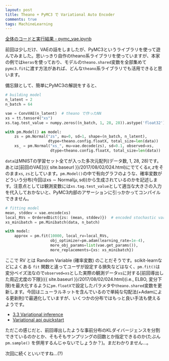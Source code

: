 ```yaml
---
layout: post
title: Theano + PyMC3 で Variational Auto Encoder
comments: true
tags: MachineLearning
---
```


[全体のコードと実行結果 - pymc_vae.ipynb](https://github.com/ShigekiKarita/t712/blob/master/example/pymc_vae.ipynb)

前回は少しだけ、VAEの話をしましたが、PyMC3というライブラリを使って遊んでみました。思いっきり自作のtheano系ライブラリを使っていますが、本家の例では`keras`を使っており、モデルの`theano.shared`変数を全部集めて`pymc3.fit`に渡す方法があれば、どんな`theano`系ライブラリでも活用できると思います。


備忘録として、簡単にPyMC3の解説をすると、

```python
# building model
n_latent = 2
n_batch = 64

vae = ConvVAE(n_latent)  # theano で作ったNN 
xs = tt.tensor4("xs")
xs.tag.test_value = numpy.zeros((n_batch, 1, 28, 28)).astype('float32')

with pm.Model() as model:
    zs = pm.Normal("zs", mu=0, sd=1, shape=(n_batch, n_latent),
                   dtype=theano.config.floatX, total_size=len(data))
    xs_ = pm.Normal("xs_", mu=vae.decode(zs), sd=0.1, observed=xs,
                    dtype=theano.config.floatX, total_size=len(data))
```

`data`はMNISTの学習セット全てが入った多次元配列(データ数, 1, 28, 28)です。あとは[前回のVAE]({{ site.baseurl }}/2017/08/02/024.html)にでてくる$x, z$をそのまま`xs`, `zs`としています。`pm.Model()`の中で有向グラフのような、確率変数がどういう分布(今回は$\text{xs} \sim \text{Normal}(\mu, \text{sd})$)から生成されているのかを記述します。注意点としては観測変数には`xs.tag.test_value`として適当な大きさの入力を代入しておかないと、PyMC3内部のアサーションに引っかかってコンパイルできません。


```python
# fitting model
mean, stddev = vae.encode(xs)
local_RVs = OrderedDict({zs: (mean, stddev)})  # encoded stochastic variable q(z|x)
xs_minibatch = pm.Minibatch(data, n_batch)

with model:
    approx = pm.fit(10000, local_rv=local_RVs,
                    obj_optimizer=pm.adam(learning_rate=1e-4),
                    more_obj_params=list(vae.get_params()),
                    more_replacements={xs: xs_minibatch})
```

ここで RV とは Random Variable (確率変数) のことだそうです。scikit-learnなどによくある `fit` 関数と違ってユーザが設定する損失などはなく、`pm.fit()`は変分ベイズ法なので`observed=xs`とした実際の観測データ`xs`に対する[前回導出した周辺尤度の下限]({{ site.baseurl }}/2017/08/02/024.html)(i.e., ELBO, 変分下限)を最大化するように`pm.floatX`で設定したパラメタや`theano.shared`変数を更新します。今回はニューラルネットを含んでいるので単純な勾配法(+Adamによる更新則)で最適化していますが、いくつかの分布ではもっと良い手法も使えるようです。

+ [3.3 Variational inference](http://pymc-devs.github.io/pymc3/notebooks/api_quickstart.html#3.3-Variational-inference)
+ [Variational api quickstart](http://pymc-devs.github.io/pymc3/notebooks/variational_api_quickstart.html)

ただこの感じだと、前回導出したような事前分布のKLダイバージェンスを分割できているのかとか、そもそもサンプリングの回数とか指定できるのか(たぶん `pm.sample()` を併用するんじゃないでしょうか？)。まだわかりません...。

次回に続くといいですね...(?)
